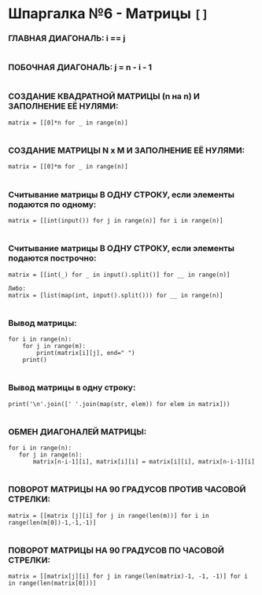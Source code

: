 # Шпаргалка №6 - Матрицы `[]`

 ### ГЛАВНАЯ ДИАГОНАЛЬ: i == j
#
 ### ПОБОЧНАЯ ДИАГОНАЛЬ: j = n - i - 1
#
 ###  СОЗДАНИЕ КВАДРАТНОЙ МАТРИЦЫ (n на n) И ЗАПОЛНЕНИЕ ЕЁ НУЛЯМИ:
```
matrix = [[0]*n for _ in range(n)]
```
#
 ###  СОЗДАНИЕ МАТРИЦЫ N x M И ЗАПОЛНЕНИЕ ЕЁ НУЛЯМИ:
```
matrix = [[0]*m for _ in range(n)]
```
#
 ### Считывание матрицы В ОДНУ СТРОКУ, если элементы подаются по одному:
```
matrix = [[int(input()) for j in range(n)] for i in range(n)]
```
#
 ### Считывание матрицы В ОДНУ СТРОКУ, если элементы подаются построчно:
```
matrix = [[int(_) for _ in input().split()] for __ in range(n)]

Либо:
matrix = [list(map(int, input().split())) for __ in range(n)]
```
#
   ### Вывод матрицы:
```
for i in range(n):
    for j in range(m):
        print(matrix[i][j], end=" ")
    print()
```
#
   ### Вывод матрицы в одну строку:
```
print('\n'.join([' '.join(map(str, elem)) for elem in matrix]))
```
#
 ### ОБМЕН ДИАГОНАЛЕЙ МАТРИЦЫ:
 ```
for i in range(n):
    for j in range(n):
        matrix[n-i-1][i], matrix[i][i] = matrix[i][i], matrix[n-i-1][i]
```
#
 ### ПОВОРОТ МАТРИЦЫ НА 90 ГРАДУСОВ ПРОТИВ ЧАСОВОЙ СТРЕЛКИ:
```
matrix = [[matrix [j][i] for j in range(len(m))] for i in range(len(m[0])-1,-1,-1)]
```
#
 ### ПОВОРОТ МАТРИЦЫ НА 90 ГРАДУСОВ ПО ЧАСОВОЙ СТРЕЛКИ:
```
matrix = [[matrix[j][i] for j in range(len(matrix)-1, -1, -1)] for i in range(len(matrix[0]))]
```
